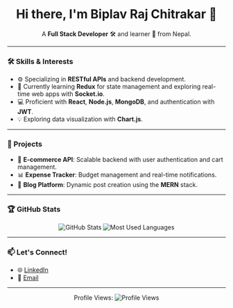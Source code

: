 <h1 align="center">Hi there, I'm Biplav Raj Chitrakar 👋</h1>
<p align="center">
  A <b>Full Stack Developer</b> 🛠️ and learner 📘 from Nepal.
</p>

---

### 🛠 Skills & Interests
- ⚙️ Specializing in **RESTful APIs** and backend development.
- 🌱 Currently learning **Redux** for state management and exploring real-time web apps with **Socket.io**.
- 💻 Proficient with **React**, **Node.js**, **MongoDB**, and authentication with **JWT**.
- 💡 Exploring data visualization with **Chart.js**.

---

### 🚀 Projects
- 🛒 **E-commerce API**: Scalable backend with user authentication and cart management.
- 📊 **Expense Tracker**: Budget management and real-time notifications.
- 📖 **Blog Platform**: Dynamic post creation using the **MERN** stack.

---

### 🏆 GitHub Stats
<p align="center">
  <img src="https://github-readme-stats.vercel.app/api?username=biplav-chitrakar&show_icons=true&theme=dark&hide=issues&count_private=true" alt="GitHub Stats" />
  <img src="https://github-readme-stats.vercel.app/api/top-langs/?username=biplav-chitrakar&layout=compact&theme=dark" alt="Most Used Languages" />
</p>

---

### 📫 Let's Connect!
- 🌐 [LinkedIn](https://www.linkedin.com/in/biplav-chitrakar/)
- 📧 [Email](mailto:biplav2059@gmail.com)

---

<p align="center">
  Profile Views: <img src="https://komarev.com/ghpvc/?username=your-github-username&style=flat-square&color=blue" alt="Profile Views">
</p>
